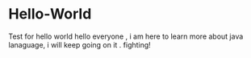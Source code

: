 # Hello-World
Test for hello world
hello everyone ,
 i am here to learn more about java lanaguage, i will keep going on it . fighting!
